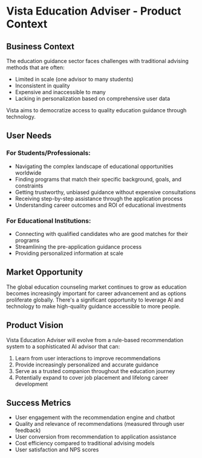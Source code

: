 # Vista Education Adviser - Product Context

## Business Context
The education guidance sector faces challenges with traditional advising methods that are often:
- Limited in scale (one advisor to many students)
- Inconsistent in quality
- Expensive and inaccessible to many
- Lacking in personalization based on comprehensive user data

Vista aims to democratize access to quality education guidance through technology.

## User Needs

### For Students/Professionals:
- Navigating the complex landscape of educational opportunities worldwide
- Finding programs that match their specific background, goals, and constraints
- Getting trustworthy, unbiased guidance without expensive consultations
- Receiving step-by-step assistance through the application process
- Understanding career outcomes and ROI of educational investments

### For Educational Institutions:
- Connecting with qualified candidates who are good matches for their programs
- Streamlining the pre-application guidance process
- Providing personalized information at scale

## Market Opportunity
The global education counseling market continues to grow as education becomes increasingly important for career advancement and as options proliferate globally. There's a significant opportunity to leverage AI and technology to make high-quality guidance accessible to more people.

## Product Vision
Vista Education Adviser will evolve from a rule-based recommendation system to a sophisticated AI advisor that can:
1. Learn from user interactions to improve recommendations
2. Provide increasingly personalized and accurate guidance
3. Serve as a trusted companion throughout the education journey
4. Potentially expand to cover job placement and lifelong career development

## Success Metrics
- User engagement with the recommendation engine and chatbot
- Quality and relevance of recommendations (measured through user feedback)
- User conversion from recommendation to application assistance
- Cost efficiency compared to traditional advising models
- User satisfaction and NPS scores
